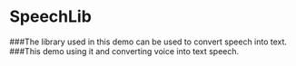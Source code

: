 # SpeechLib

###The library used in this demo can be used to convert speech into text.
###This demo using it and converting voice into text speech.

